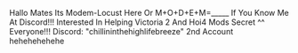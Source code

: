 Hallo Mates Its Modem-Locust Here Or M+O+D+E+M=_____ If You Know Me At Discord!!!
Interested In Helping Victoria 2 And Hoi4 Mods
Secret ^^
Everyone!!!
Discord: "chillininthehighlifebreeze"
2nd Account hehehehehehe
